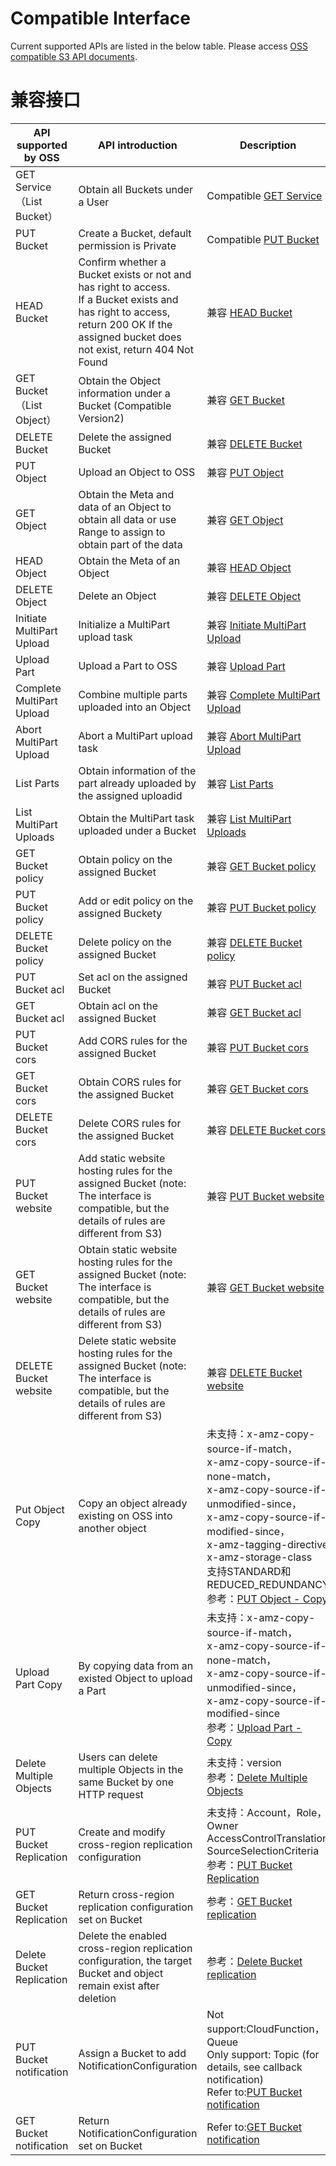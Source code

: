 # Compatible Interface
 Current supported APIs are listed in the below table. Please access  [OSS compatible S3 API documents](https://github.com/jdcloud-cmw/oss/tree/master/S3-API-Document).

# 兼容接口

|API supported by OSS|API introduction|Description|
|-|-|-|
|GET Service（List Bucket）|Obtain all Buckets under a User|Compatible [GET Service](https://docs.aws.amazon.com/zh_cn/AmazonS3/latest/API/RESTServiceGET.html)|
|PUT Bucket|Create a Bucket, default permission is Private|Compatible  [PUT Bucket](https://docs.aws.amazon.com/zh_cn/AmazonS3/latest/API/RESTBucketPUT.html)|
|HEAD Bucket|Confirm whether a Bucket exists or not and has right to access.<br>If a Bucket exists and has right to access, return 200 OK If the assigned bucket does not exist, return 404 Not Found|兼容 [HEAD Bucket](https://docs.aws.amazon.com/zh_cn/AmazonS3/latest/API/RESTBucketHEAD.html)|
|GET Bucket（List Object）|Obtain the Object information under a Bucket (Compatible Version2)|兼容 [GET Bucket](https://docs.aws.amazon.com/zh_cn/AmazonS3/latest/API/v2-RESTBucketGET.html)|
|DELETE Bucket|Delete the assigned Bucket|兼容 [DELETE Bucket](https://docs.aws.amazon.com/zh_cn/AmazonS3/latest/API/RESTBucketDELETE.html)|
|PUT Object|Upload an Object to OSS|兼容 [PUT Object](https://docs.aws.amazon.com/zh_cn/AmazonS3/latest/API/RESTObjectPUT.html)
|GET Object|Obtain the Meta and data of an Object to obtain all data or use Range to assign to obtain part of the data|兼容 [GET Object](https://docs.aws.amazon.com/zh_cn/AmazonS3/latest/API/RESTObjectGET.html)|
|HEAD Object|Obtain the Meta of an Object|兼容 [HEAD Object](https://docs.aws.amazon.com/zh_cn/AmazonS3/latest/API/RESTObjectHEAD.html)|
|DELETE Object|Delete an Object|兼容 [DELETE Object](https://docs.aws.amazon.com/zh_cn/AmazonS3/latest/API/RESTObjectDELETE.html)|
|Initiate MultiPart Upload|Initialize a MultiPart upload task|兼容 [Initiate MultiPart Upload](https://docs.aws.amazon.com/zh_cn/AmazonS3/latest/API/mpUploadInitiate.html)|
|Upload Part|Upload a Part to OSS|兼容 [Upload Part](https://docs.aws.amazon.com/zh_cn/AmazonS3/latest/API/mpUploadUploadPart.html)|
|Complete MultiPart Upload|Combine multiple parts uploaded into an Object|兼容 [Complete MultiPart Upload](https://docs.aws.amazon.com/zh_cn/AmazonS3/latest/API/mpUploadComplete.html)|
|Abort MultiPart Upload|Abort a MultiPart upload task|兼容 [Abort MultiPart Upload](https://docs.aws.amazon.com/zh_cn/AmazonS3/latest/API/mpUploadAbort.html)|
|List Parts|Obtain information of the part already uploaded by the assigned uploadid|兼容 [List Parts](https://docs.aws.amazon.com/zh_cn/AmazonS3/latest/API/mpUploadListParts.html)|
|List MultiPart Uploads|Obtain the MultiPart task uploaded under a Bucket|兼容 [List MultiPart Uploads](https://docs.aws.amazon.com/zh_cn/AmazonS3/latest/API/mpUploadListMPUpload.html)|
|GET Bucket policy|Obtain policy on the assigned Bucket|兼容 [GET Bucket policy](https://docs.aws.amazon.com/zh_cn/AmazonS3/latest/API/RESTBucketGETpolicy.html)|
|PUT Bucket policy|Add or edit policy on the assigned Buckety|兼容 [PUT Bucket policy](https://docs.aws.amazon.com/zh_cn/AmazonS3/latest/API/RESTBucketPUTpolicy.html)|
|DELETE Bucket policy|Delete policy on the assigned Bucket|兼容 [DELETE Bucket policy](https://docs.aws.amazon.com/zh_cn/AmazonS3/latest/API/RESTBucketDELETEpolicy.html)|
|PUT Bucket acl|Set acl on the assigned Bucket|兼容 [PUT Bucket acl](https://docs.aws.amazon.com/zh_cn/AmazonS3/latest/API/RESTBucketPUTacl.html)|
|GET Bucket acl|Obtain acl on the assigned Bucket|兼容 [GET Bucket acl](https://docs.aws.amazon.com/zh_cn/AmazonS3/latest/API/RESTBucketGETacl.html)|
|PUT Bucket cors|Add CORS rules for the assigned Bucket|兼容 [PUT Bucket cors](https://docs.aws.amazon.com/zh_cn/AmazonS3/latest/API/RESTBucketPUTcors.html)|
|GET Bucket cors|Obtain CORS rules for the assigned Bucket|兼容 [GET Bucket cors](https://docs.aws.amazon.com/zh_cn/AmazonS3/latest/API/RESTBucketGETcors.html)|
|DELETE Bucket cors|Delete CORS rules for the assigned Bucket|兼容 [DELETE Bucket cors](https://docs.aws.amazon.com/zh_cn/AmazonS3/latest/API/RESTBucketDELETEcors.html)|
|PUT Bucket website|Add static website hosting rules for the assigned Bucket (note: The interface is compatible, but the details of rules are different from S3)|兼容 [PUT Bucket website](https://docs.aws.amazon.com/zh_cn/AmazonS3/latest/API/RESTBucketDELETEcors.html)|
|GET Bucket website|Obtain static website hosting rules for the assigned Bucket (note: The interface is compatible, but the details of rules are different from S3)|兼容 [GET Bucket website](https://docs.aws.amazon.com/zh_cn/AmazonS3/latest/API/RESTBucketDELETEcors.html)|
|DELETE Bucket website|Delete static website hosting rules for the assigned Bucket (note: The interface is compatible, but the details of rules are different from S3)|兼容 [DELETE Bucket website](https://docs.aws.amazon.com/zh_cn/AmazonS3/latest/API/RESTBucketDELETEcors.html)|
|Put Object Copy|	Copy an object already existing on OSS into another object|未支持：x-amz-copy-source-if-match，<br>x-amz-copy-source-if-none-match，<br>x-amz-copy-source-if-unmodified-since，<br>x-amz-copy-source-if-modified-since，<br>x-amz-tagging-directive<br>x-amz-storage-class<br>支持STANDARD和REDUCED_REDUNDANCY<br>参考：[PUT Object - Copy](https://docs.aws.amazon.com/zh_cn/AmazonS3/latest/API/RESTObjectCOPY.html)|
|Upload Part Copy|By copying data from an existed Object to upload a Part|未支持：x-amz-copy-source-if-match，<br>x-amz-copy-source-if-none-match，<br>x-amz-copy-source-if-unmodified-since，<br>x-amz-copy-source-if-modified-since<br>参考：[Upload Part - Copy](https://docs.aws.amazon.com/zh_cn/AmazonS3/latest/API/mpUploadUploadPartCopy.html)|
|Delete Multiple Objects|Users can delete multiple Objects in the same Bucket by one HTTP request|未支持：version<br>参考：[Delete Multiple Objects](https://docs.aws.amazon.com/zh_cn/AmazonS3/latest/API/multiobjectdeleteapi.html)|
|PUT Bucket Replication|Create and modify cross-region replication configuration|未支持：Account，Role，Owner AccessControlTranslation SourceSelectionCriteria<br>参考：[PUT Bucket Replication](https://docs.aws.amazon.com/zh_cn/AmazonS3/latest/API/RESTBucketPUTreplication.html)|
|GET Bucket Replication|Return cross-region replication configuration set on Bucket|参考：[GET Bucket replication](https://docs.aws.amazon.com/zh_cn/AmazonS3/latest/API/RESTBucketGETreplication.html)|
|Delete Bucket Replication|Delete the enabled cross-region replication configuration, the target Bucket and object remain exist after deletion|参考：[Delete Bucket replication](https://docs.aws.amazon.com/zh_cn/AmazonS3/latest/API/RESTBucketDELETEreplication.html)|
|PUT Bucket notification|Assign a Bucket to add NotificationConfiguration|Not support:CloudFunction，Queue<br>Only support: Topic (for details, see callback notification)<br>Refer to:[PUT Bucket notification](https://docs.aws.amazon.com/zh_cn/AmazonS3/latest/API/RESTBucketPUTnotification.html)|
|GET Bucket notification|Return NotificationConfiguration set on Bucket|Refer to:[GET Bucket notification](https://docs.aws.amazon.com/zh_cn/AmazonS3/latest/API/RESTBucketGETnotification.html)

